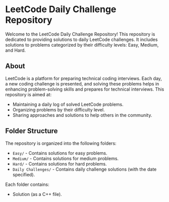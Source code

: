# LeetCode Daily Challenge Repository

Welcome to the LeetCode Daily Challenge Repository! This repository is dedicated to providing solutions to daily LeetCode challenges. It includes solutions to problems categorized by their difficulty levels: Easy, Medium, and Hard.



## About

LeetCode is a platform for preparing technical coding interviews. Each day, a new coding challenge is presented, and solving these problems helps in enhancing problem-solving skills and prepares for technical interviews. This repository is aimed at:
- Maintaining a daily log of solved LeetCode problems.
- Organizing problems by their difficulty level.
- Sharing approaches and solutions to help others in the community.

## Folder Structure

The repository is organized into the following folders:
- `Easy/` - Contains solutions for easy problems.
- `Medium/` - Contains solutions for medium problems.
- `Hard/` - Contains solutions for hard problems.
- `Daily Challenges/` - Contains daily challenge solutions (with the date specified).

Each folder contains:
- Solution (as a C++ file).

